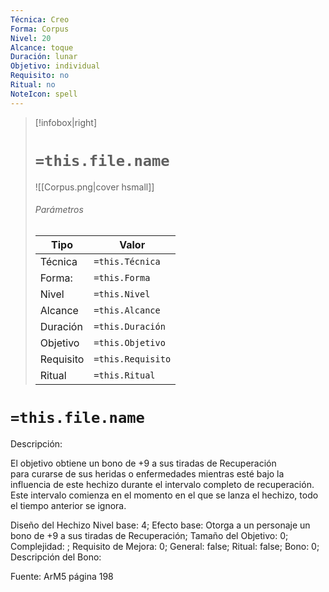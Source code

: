 ```yaml
---
Técnica: Creo
Forma: Corpus
Nivel: 20
Alcance: toque 
Duración: lunar  
Objetivo: individual
Requisito: no
Ritual: no
NoteIcon: spell
---
```


> [!infobox|right]
> # `=this.file.name`
> ![[Corpus.png|cover hsmall]]
> ###### Parámetros
> Tipo |  Valor |
> ---|---|
> Técnica  | `=this.Técnica`  |
> Forma: | `=this.Forma`  |
> Nivel | `=this.Nivel`  |
> Alcance | `=this.Alcance` |
> Duración | `=this.Duración` |
> Objetivo | `=this.Objetivo` |
> Requisito | `=this.Requisito` |
> Ritual | `=this.Ritual` |

# `=this.file.name`
Descripción: <p>El objetivo obtiene un bono de +9 a sus tiradas de Recuperación para curarse de sus heridas o enfermedades mientras esté bajo la influencia de este hechizo durante el intervalo completo de recuperación. Este intervalo comienza en el momento en el que se lanza el hechizo, todo el tiempo anterior se ignora.</p>

Diseño del Hechizo
Nivel base: 4; Efecto base: Otorga a un personaje un bono de +9 a sus tiradas de Recuperación;  Tamaño del Objetivo: 0; Complejidad: ; Requisito de Mejora: 0; General: false; Ritual: false; Bono: 0; Descripción del Bono: 

Fuente: ArM5 página 198